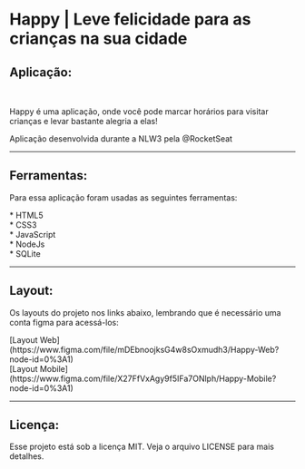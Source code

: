 # Happy | Leve felicidade para as crianças na sua cidade 
 
<h2>Aplicação:</h2> <br> 
<p>Happy é uma aplicação, onde você pode marcar horários para visitar crianças e levar bastante alegria a elas!</p>
<p>Aplicação desenvolvida durante a NLW3 pela @RocketSeat</p>

<hr>
<h2>Ferramentas:</h2>
<p>Para essa aplicação foram usadas as seguintes ferramentas:</p>
* HTML5 <br>
* CSS3 <br>
* JavaScript <br>
* NodeJs <br>
* SQLite <br>
<hr>

<h2>Layout:</h2>
<p>Os layouts do projeto nos links abaixo, lembrando que é necessário uma conta figma para acessá-los:</p>
[Layout Web](https://www.figma.com/file/mDEbnoojksG4w8sOxmudh3/Happy-Web?node-id=0%3A1)<br>
[Layout Mobile](https://www.figma.com/file/X27FfVxAgy9f5IFa7ONlph/Happy-Mobile?node-id=0%3A1)<br>
 <hr>
 
 <h2>Licença:</h2>
 <p>Esse projeto está sob a licença MIT. Veja o arquivo LICENSE para mais detalhes.</p>
